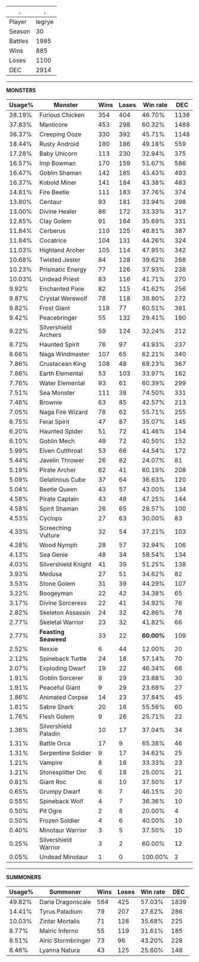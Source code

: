 .|.
|-|-
Player|legrye
Season|30
Battles|1985
Wins|885
Loses|1100
DEC|2914

---
**MONSTERS**

Usage%|Monster|Wins|Loses|Win rate|DEC|
-|-|-|-|-|-|
38.19%|Furious Chicken|354|404|46.70%|1136|
37.83%|Manticore|453|298|60.32%|1488|
36.37%|Creeping Ooze|330|392|45.71%|1148|
18.44%|Rusty Android|180|186|49.18%|559|
17.28%|Baby Unicorn|113|230|32.94%|375|
16.57%|Imp Bowman|170|159|51.67%|586|
16.47%|Goblin Shaman|142|185|43.43%|493|
16.37%|Kobold Miner|141|184|43.38%|483|
14.81%|Fire Beetle|111|183|37.76%|374|
13.80%|Centaur|93|181|33.94%|298|
13.00%|Divine Healer|86|172|33.33%|317|
12.85%|Clay Golem|91|164|35.69%|331|
11.84%|Cerberus|110|125|46.81%|387|
11.84%|Cocatrice|104|131|44.26%|324|
11.03%|Highland Archer|105|114|47.95%|342|
10.68%|Twisted Jester|84|128|39.62%|268|
10.23%|Prismatic Energy|77|126|37.93%|238|
10.03%|Undead Priest|83|116|41.71%|270|
9.92%|Enchanted Pixie|82|115|41.62%|256|
9.87%|Crystal Werewolf|78|118|39.80%|272|
9.82%|Frost Giant|118|77|60.51%|391|
9.42%|Peacebringer|55|132|29.41%|190|
9.22%|Silvershield Archers|59|124|32.24%|212|
8.72%|Haunted Spirit|76|97|43.93%|237|
8.66%|Naga Windmaster|107|65|62.21%|340|
7.86%|Crustacean King|108|48|69.23%|367|
7.86%|Earth Elemental|53|103|33.97%|162|
7.76%|Water Elemental|93|61|60.39%|299|
7.51%|Sea Monster|111|38|74.50%|331|
7.46%|Brownie|63|85|42.57%|213|
7.05%|Naga Fire Wizard|78|62|55.71%|255|
6.75%|Feral Spirit|47|87|35.07%|145|
6.20%|Haunted Spider|51|72|41.46%|154|
6.10%|Goblin Mech|49|72|40.50%|152|
5.99%|Elven Cutthroat|53|66|44.54%|172|
5.44%|Javelin Thrower|26|82|24.07%|81|
5.19%|Pirate Archer|62|41|60.19%|208|
5.09%|Gelatinous Cube|37|64|36.63%|120|
5.04%|Beetle Queen|43|57|43.00%|134|
4.58%|Pirate Captain|43|48|47.25%|144|
4.58%|Spirit Shaman|26|65|28.57%|100|
4.53%|Cyclops|27|63|30.00%|83|
4.33%|Screeching Vulture|32|54|37.21%|103|
4.28%|Wood Nymph|28|57|32.94%|106|
4.13%|Sea Genie|48|34|58.54%|134|
4.03%|Silvershield Knight|41|39|51.25%|138|
3.93%|Medusa|27|51|34.62%|82|
3.53%|Stone Golem|31|39|44.29%|107|
3.22%|Boogeyman|22|42|34.38%|65|
3.17%|Divine Sorceress|22|41|34.92%|76|
2.82%|Skeleton Assassin|24|32|42.86%|78|
2.77%|Skeletal Warrior|23|32|41.82%|66|
2.77%|**Feasting Seaweed**|33|22|**60.00%**|109|
2.52%|Rexxie|6|44|12.00%|20|
2.12%|Spineback Turtle|24|18|57.14%|70|
2.07%|Exploding Dwarf|19|22|46.34%|66|
1.91%|Goblin Sorcerer|9|29|23.68%|30|
1.91%|Peaceful Giant|9|29|23.68%|27|
1.86%|Animated Corpse|14|23|37.84%|45|
1.81%|Sabre Shark|20|16|55.56%|60|
1.76%|Flesh Golem|9|26|25.71%|22|
1.36%|Silvershield Paladin|10|17|37.04%|34|
1.31%|Battle Orca|17|9|65.38%|46|
1.31%|Serpentine Soldier|9|17|34.62%|25|
1.21%|Vampire|8|16|33.33%|23|
1.21%|Stonesplitter Orc|6|18|25.00%|21|
0.81%|Giant Roc|6|10|37.50%|17|
0.65%|Grumpy Dwarf|6|7|46.15%|20|
0.55%|Spineback Wolf|4|7|36.36%|10|
0.50%|Pit Ogre|2|8|20.00%|4|
0.50%|Frozen Soldier|4|6|40.00%|10|
0.40%|Minotaur Warrior|3|5|37.50%|10|
0.25%|Silvershield Warrior|3|2|60.00%|12|
0.05%|Undead Minotaur|1|0|100.00%|2|

---
**SUMMONERS**

Usage%|Summoner|Wins|Loses|Win rate|DEC|
-|-|-|-|-|-|
49.82%|Daria Dragonscale|564|425|57.03%|1839|
14.41%|Tyrus Paladium|79|207|27.62%|286|
10.03%|Zintar Mortalis|71|128|35.68%|225|
8.77%|Malric Inferno|55|119|31.61%|185|
8.51%|Alric Stormbringer|73|96|43.20%|228|
8.46%|Lyanna Natura|43|125|25.60%|148|
